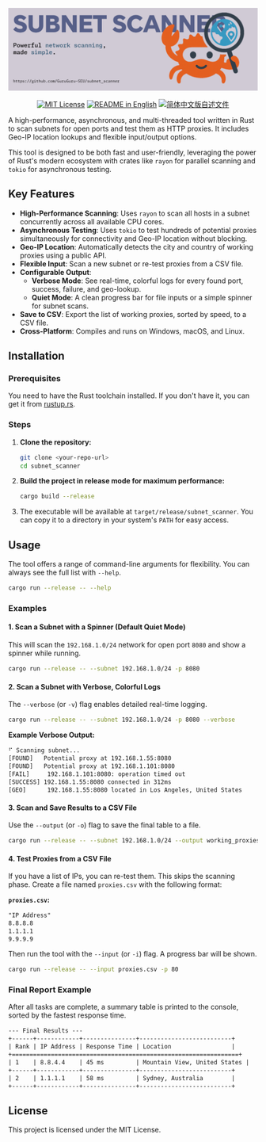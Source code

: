 ![subnet scanner](banner.png)

<div align="center">
  <a href="./LICENSE"><img alt="MIT License" src="https://img.shields.io/badge/License-MIT-yellow.svg"></a>
  <a href="./README.md"><img alt="README in English" src="https://img.shields.io/badge/English-d9d9d9"></a>
  <a href="./README.zh-CN.md"><img alt="简体中文版自述文件" src="https://img.shields.io/badge/简体中文-d9d9d9"></a>
</div>

A high-performance, asynchronous, and multi-threaded tool written in Rust to scan subnets for open ports and test them as HTTP proxies. It includes Geo-IP location lookups and flexible input/output options.

This tool is designed to be both fast and user-friendly, leveraging the power of Rust's modern ecosystem with crates like `rayon` for parallel scanning and `tokio` for asynchronous testing.

## Key Features

- **High-Performance Scanning**: Uses `rayon` to scan all hosts in a subnet concurrently across all available CPU cores.
- **Asynchronous Testing**: Uses `tokio` to test hundreds of potential proxies simultaneously for connectivity and Geo-IP location without blocking.
- **Geo-IP Location**: Automatically detects the city and country of working proxies using a public API.
- **Flexible Input**: Scan a new subnet or re-test proxies from a CSV file.
- **Configurable Output**:
  - **Verbose Mode**: See real-time, colorful logs for every found port, success, failure, and geo-lookup.
  - **Quiet Mode**: A clean progress bar for file inputs or a simple spinner for subnet scans.
- **Save to CSV**: Export the list of working proxies, sorted by speed, to a CSV file.
- **Cross-Platform**: Compiles and runs on Windows, macOS, and Linux.

## Installation

### Prerequisites

You need to have the Rust toolchain installed. If you don't have it, you can get it from [rustup.rs](https://rustup.rs/).

### Steps

1.  **Clone the repository:**

    ```bash
    git clone <your-repo-url>
    cd subnet_scanner
    ```

2.  **Build the project in release mode for maximum performance:**

    ```bash
    cargo build --release
    ```

3.  The executable will be available at `target/release/subnet_scanner`. You can copy it to a directory in your system's `PATH` for easy access.

## Usage

The tool offers a range of command-line arguments for flexibility. You can always see the full list with `--help`.

```bash
cargo run --release -- --help
```

### Examples

#### 1. Scan a Subnet with a Spinner (Default Quiet Mode)

This will scan the `192.168.1.0/24` network for open port `8080` and show a spinner while running.

```bash
cargo run --release -- --subnet 192.168.1.0/24 -p 8080
```

#### 2. Scan a Subnet with Verbose, Colorful Logs

The `--verbose` (or `-v`) flag enables detailed real-time logging.

```bash
cargo run --release -- --subnet 192.168.1.0/24 -p 8080 --verbose
```

**Example Verbose Output:**

```
⠋ Scanning subnet...
[FOUND]   Potential proxy at 192.168.1.55:8080
[FOUND]   Potential proxy at 192.168.1.101:8080
[FAIL]     192.168.1.101:8080: operation timed out
[SUCCESS] 192.168.1.55:8080 connected in 312ms
[GEO]      192.168.1.55:8080 located in Los Angeles, United States
```

#### 3. Scan and Save Results to a CSV File

Use the `--output` (or `-o`) flag to save the final table to a file.

```bash
cargo run --release -- --subnet 192.168.1.0/24 --output working_proxies.csv
```

#### 4. Test Proxies from a CSV File

If you have a list of IPs, you can re-test them. This skips the scanning phase. Create a file named `proxies.csv` with the following format:

**`proxies.csv`:**

```csv
"IP Address"
8.8.8.8
1.1.1.1
9.9.9.9
```

Then run the tool with the `--input` (or `-i`) flag. A progress bar will be shown.

```bash
cargo run --release -- --input proxies.csv -p 80
```

### Final Report Example

After all tasks are complete, a summary table is printed to the console, sorted by the fastest response time.

```
--- Final Results ---
+------+------------+---------------+--------------------------+
| Rank | IP Address | Response Time | Location                 |
+================================================================+
| 1    | 8.8.4.4    | 45 ms         | Mountain View, United States |
+------+------------+---------------+--------------------------+
| 2    | 1.1.1.1    | 58 ms         | Sydney, Australia        |
+------+------------+---------------+--------------------------+
```

## License

This project is licensed under the MIT License.